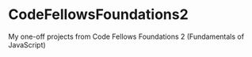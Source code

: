 CodeFellowsFoundations2
=======================

My one-off projects from Code Fellows Foundations 2 (Fundamentals of JavaScript)
